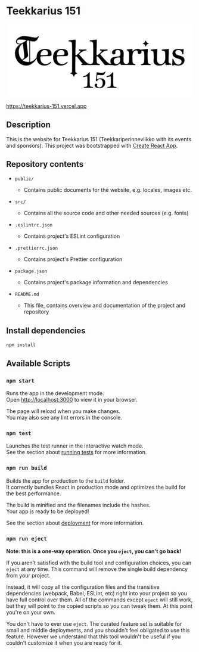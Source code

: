 # Teekkarius 151

![Image](public/images/teekkarius151-musta.png)

https://teekkarius-151.vercel.app

## Description

This is the website for Teekkarius 151 (Teekkariperinneviikko with its events and sponsors).
This project was bootstrapped with [Create React App](https://github.com/facebook/create-react-app).

## Repository contents

- `public/`
    - Contains public documents for the website, e.g. locales, images etc.

- `src/`
    - Contains all the source code and other needed sources (e.g. fonts)

- `.eslintrc.json`
    - Contains project's ESLint configuration

- `.prettierrc.json`
    - Contains project's Prettier configuration

- `package.json`
    - Contains project's package information and dependencies

- `README.md`
    - This file, contains overview and documentation of the project and repository

## Install dependencies

    npm install

## Available Scripts

### `npm start`

Runs the app in the development mode.\
Open [http://localhost:3000](http://localhost:3000) to view it in your browser.

The page will reload when you make changes.\
You may also see any lint errors in the console.

### `npm test`

Launches the test runner in the interactive watch mode.\
See the section about [running tests](https://facebook.github.io/create-react-app/docs/running-tests) for more information.

### `npm run build`

Builds the app for production to the `build` folder.\
It correctly bundles React in production mode and optimizes the build for the best performance.

The build is minified and the filenames include the hashes.\
Your app is ready to be deployed!

See the section about [deployment](https://facebook.github.io/create-react-app/docs/deployment) for more information.

### `npm run eject`

**Note: this is a one-way operation. Once you `eject`, you can't go back!**

If you aren't satisfied with the build tool and configuration choices, you can `eject` at any time. This command will remove the single build dependency from your project.

Instead, it will copy all the configuration files and the transitive dependencies (webpack, Babel, ESLint, etc) right into your project so you have full control over them. All of the commands except `eject` will still work, but they will point to the copied scripts so you can tweak them. At this point you're on your own.

You don't have to ever use `eject`. The curated feature set is suitable for small and middle deployments, and you shouldn't feel obligated to use this feature. However we understand that this tool wouldn't be useful if you couldn't customize it when you are ready for it.

